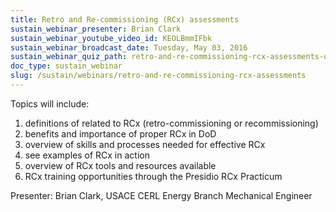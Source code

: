 ```yaml
---
title: Retro and Re-commissioning (RCx) assessments
sustain_webinar_presenter: Brian Clark
sustain_webinar_youtube_video_id: KEOLBmmIFbk
sustain_webinar_broadcast_date: Tuesday, May 03, 2016
sustain_webinar_quiz_path: retro-and-re-commissioning-rcx-assessments-quiz.pdf
doc_type: sustain_webinar
slug: /sustain/webinars/retro-and-re-commissioning-rcx-assessments
---
```


Topics will include:

1. definitions of related to RCx (retro-commissioning or recommissioning)
2. benefits and importance of proper RCx in DoD
3. overview of skills and processes needed for effective RCx
4. see examples of RCx in action
5. overview of RCx tools and resources available
6. RCx training opportunities through the Presidio RCx Practicum

Presenter: Brian Clark, USACE CERL Energy Branch Mechanical Engineer
